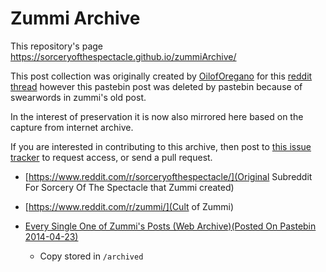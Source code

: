 # Zummi Archive

This repository's page https://sorceryofthespectacle.github.io/zummiArchive/

This post collection was originally created by [OilofOregano](https://www.reddit.com/user/OilofOregano) for this [reddit thread](https://www.reddit.com/r/sorceryofthespectacle/comments/8okqrm/every_single_one_of_zummis_posts/) however this pastebin post was deleted by pastebin because of swearwords in zummi's old post.

In the interest of preservation it is now also mirrored here based on the capture from internet archive.

If you are interested in contributing to this archive, then post to [this issue tracker](https://github.com/SorceryOfTheSpectacle/zummiArchive/issues) to request access, or send a pull request.

* [https://www.reddit.com/r/sorceryofthespectacle/](Original Subreddit For Sorcery Of The Spectacle that Zummi created)

* [https://www.reddit.com/r/zummi/](Cult of Zummi)

* [Every Single One of Zummi's Posts (Web Archive)(Posted On Pastebin 2014-04-23)](http://web.archive.org/web/20190606033621/https://pastebin.com/dtNG4LKg)
    - Copy stored in `/archived`


